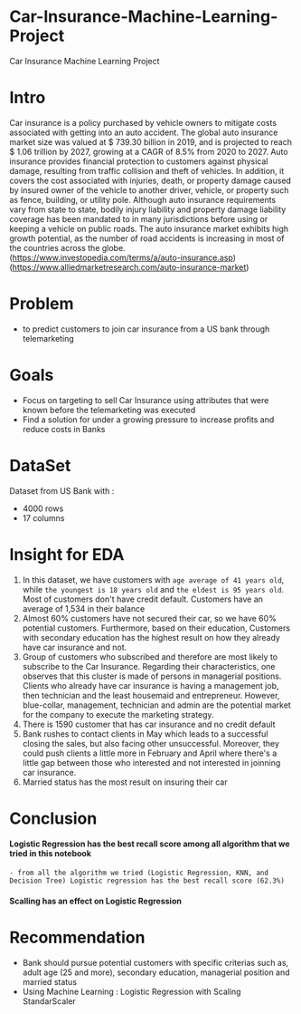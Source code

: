 # Car-Insurance-Machine-Learning-Project
Car Insurance Machine Learning Project


# Intro
Car insurance is a policy purchased by vehicle owners to mitigate costs associated with getting into an auto accident. The global auto insurance market size was valued at $ 739.30 billion in 2019, and is projected to reach $ 1.06 trillion by 2027, growing at a CAGR of 8.5% from 2020 to 2027. Auto insurance provides financial protection to customers against physical damage, resulting from traffic collision and theft of vehicles. In addition, it covers the cost associated with injuries, death, or property damage caused by insured owner of the vehicle to another driver, vehicle, or property such as fence, building, or utility pole. Although auto insurance requirements vary from state to state, bodily injury liability and property damage liability coverage  has been mandated to in many jurisdictions before using or keeping a vehicle on public roads. The auto insurance market exhibits high growth potential, as the number of road accidents is increasing in most of the countries across the globe.
(https://www.investopedia.com/terms/a/auto-insurance.asp)
(https://www.alliedmarketresearch.com/auto-insurance-market)


# Problem
- to predict customers to join car insurance from a US bank through telemarketing

# Goals
- Focus on targeting to sell Car Insurance using attributes that were known before the telemarketing was executed
- Find a solution for under a growing pressure to increase profits and reduce costs in Banks

# DataSet
Dataset from US Bank with :
- 4000 rows
- 17 columns

# Insight for EDA
1. In this dataset, we have customers with `age average of 41 years old`, while `the youngest is 18 years old` and `the eldest is 95 years old`. Most of customers don't have credit default. Customers have an average of 1,534 in their balance
2. Almost 60% customers have not secured their car, so we have 60% potential customers. Furthermore, based on their education, Customers with secondary education has the highest result on how they already have car insurance and not.
3. Group of customers who subscribed and therefore are most likely to subscribe to the Car Insurance. Regarding their characteristics, one observes that this cluster is made of persons in managerial positions. Clients who already have car insurance is having a management job, then technician and the least housemaid and entrepreneur. However, blue-collar, management, technician and admin are the potential market for the company to execute the marketing strategy.
4. There is 1590 customer that has car insurance and no credit default
5. Bank rushes to contact clients in May which leads to a successful closing the sales, but also facing other unsuccessful. Moreover, they could push clients a little more in February and April where there's a little gap between those who interested and not interested in joinning car insurance.
6. Married status has the most result on insuring their car

# Conclusion

#### Logistic Regression has the best recall score among all algorithm that we tried in this notebook
    - from all the algorithm we tried (Logistic Regression, KNN, and Decision Tree) Logistic regression has the best recall score (62.3%)

#### Scalling has an effect on Logistic Regression

# Recommendation
- Bank should pursue potential customers with specific criterias such as, adult age (25 and more), secondary education, managerial position and married status
- Using Machine Learning : Logistic Regression with Scaling StandarScaler
